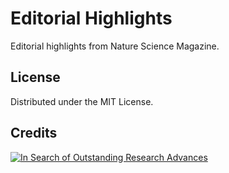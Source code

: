# Editorial Highlights

Editorial highlights from Nature Science Magazine.

## License

Distributed under the MIT License.

## Credits

[![In Search of Outstanding Research Advances](https://zenodo.org/badge/DOI/10.5281/zenodo.4155204.svg)](https://doi.org/10.5281/zenodo.4155204)

